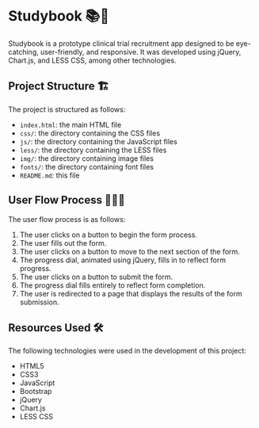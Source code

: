# Studybook 📚💉

Studybook is a prototype clinical trial recruitment app designed to be eye-catching, user-friendly, and responsive. It was developed using jQuery, Chart.js, and LESS CSS, among other technologies.

## Project Structure 🏗️

The project is structured as follows:
- `index.html`: the main HTML file
- `css/`: the directory containing the CSS files
- `js/`: the directory containing the JavaScript files
- `less/`: the directory containing the LESS files
- `img/`: the directory containing image files
- `fonts/`: the directory containing font files
- `README.md`: this file

## User Flow Process 🚶‍♂️🔄

The user flow process is as follows:
1. The user clicks on a button to begin the form process.
2. The user fills out the form.
3. The user clicks on a button to move to the next section of the form.
4. The progress dial, animated using jQuery, fills in to reflect form progress.
5. The user clicks on a button to submit the form.
6. The progress dial fills entirely to reflect form completion.
7. The user is redirected to a page that displays the results of the form submission.

## Resources Used 🛠️

The following technologies were used in the development of this project:
- HTML5
- CSS3
- JavaScript
- Bootstrap
- jQuery
- Chart.js
- LESS CSS
